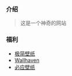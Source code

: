 ### 介绍

> 这是一个神奇的网站

### 福利
  * [极简壁纸](https://bz.zzzmh.cn/index)
  * [Wallhaven](https://wallhaven.cc/toplist)
  * [必应壁纸](https://bing.ioliu.cn/)